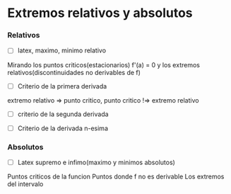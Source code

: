 # Extremos relativos y absolutos
### Relativos
- [ ] latex, maximo, minimo relativo

Mirando los puntos criticos(estacionarios) f'(a) = 0 y los extremos relativos(discontinuidades no derivables de f)
- [ ] Criterio de la primera derivada

extremo relativo => punto critico, punto critico !=> extremo relativo

- [ ] criterio de la segunda derivada

- [ ] Criterio de la derivada n-esima

### Absolutos
- [ ] Latex supremo e infimo(maximo y minimos absolutos)

Puntos criticos de la funcion
Puntos donde f no es derivable
Los extremos del intervalo
